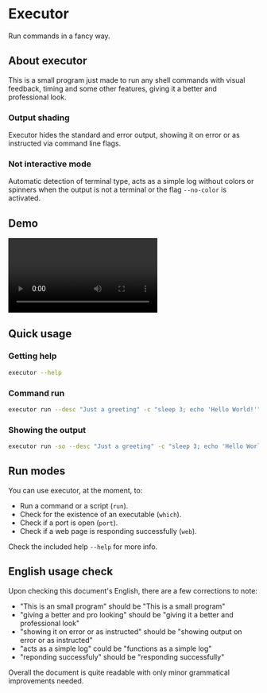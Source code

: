 # Executor

Run commands in a fancy way.

## About executor

This is a small program just made to run any shell commands with visual feedback, timing and some other features, giving it a better and professional look.

### Output shading

Executor hides the standard and error output, showing it on error or as instructed via command line flags.

### Not interactive mode

Automatic detection of terminal type, acts as a simple log without colors or spinners when the output is not a terminal or the flag `--no-color` is activated.

## Demo

![demo](./assets/demo.mov)

## Quick usage

### Getting help

~~~bash
executor --help
~~~

### Command run

~~~bash
executor run --desc "Just a greeting" -c "sleep 3; echo 'Hello World!'"
~~~

### Showing the output

~~~bash
executor run -so --desc "Just a greeting" -c "sleep 3; echo 'Hello World!'"
~~~

## Run modes

You can use executor, at the moment, to:

- Run a command or a script (`run`).
- Check for the existence of an executable (`which`).
- Check if a port is open (`port`).
- Check if a web page is responding successfully (`web`).

Check the included help `--help` for more info.
## English usage check

Upon checking this document's English, there are a few corrections to note:

- "This is an small program" should be "This is a small program"
- "giving a better and pro looking" should be "giving it a better and professional look"
- "showing it on error or as instructed" should be "showing output on error or as instructed"
- "acts as a simple log" could be "functions as a simple log"
- "reponding successfuly" should be "responding successfully"

Overall the document is quite readable with only minor grammatical improvements needed.
